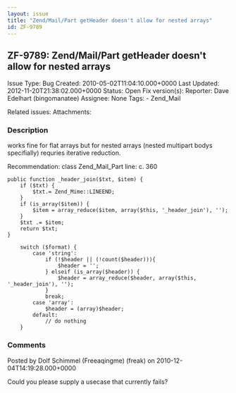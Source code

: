 ```yaml
---
layout: issue
title: "Zend/Mail/Part getHeader doesn't allow for nested arrays"
id: ZF-9789
---
```


ZF-9789: Zend/Mail/Part getHeader doesn't allow for nested arrays
-----------------------------------------------------------------

 Issue Type: Bug Created: 2010-05-02T11:04:10.000+0000 Last Updated: 2012-11-20T21:38:02.000+0000 Status: Open Fix version(s): 
 Reporter:  Dave Edelhart (bingomanatee)  Assignee:  None  Tags: - Zend\_Mail
 
 Related issues: 
 Attachments: 
### Description

works fine for flat arrays but for nested arrays (nested multipart bodys specifially) requries iterative reduction.

Recommendation: class Zend\_Mail\_Part line: c. 360

 
    public function _header_join($txt, $item) {
        if ($txt) {
            $txt.= Zend_Mime::LINEEND;
        }
        if (is_array($item)) {
            $item = array_reduce($item, array($this, '_header_join'), '');
        }
        $txt .= $item;
        return $txt;
    }
    
        switch ($format) {
            case 'string':
                if (!$header || (!count($header))){
                    $header = '';
                } elseif (is_array($header)) {
                    $header = array_reduce($header, array($this, '_header_join'), '');
                }
                break;
            case 'array':
                $header = (array)$header;
            default:
                // do nothing
        }


 

 

### Comments

Posted by Dolf Schimmel (Freeaqingme) (freak) on 2010-12-04T14:19:28.000+0000

Could you please supply a usecase that currently fails?

 

 